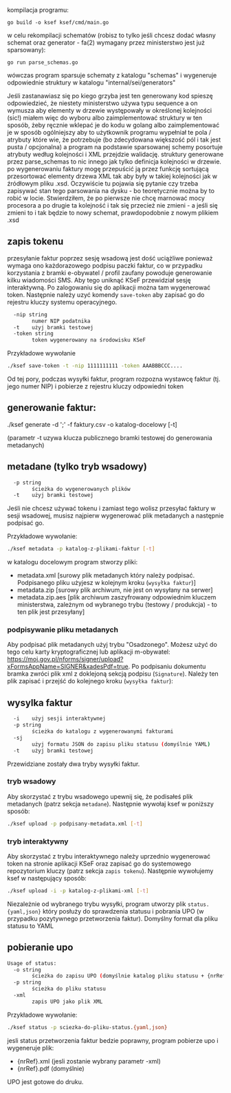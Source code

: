 kompilacja programu:

```
go build -o ksef ksef/cmd/main.go
```

w celu rekompilacji schematów (robisz to tylko jeśli chcesz dodać własny schemat oraz generator - fa(2) wymagany przez ministerstwo jest już sparsowany):

```
go run parse_schemas.go
```

wówczas program sparsuje schematy z katalogu "schemas" i wygeneruje odpowiednie struktury w katalogu "internal/sei/generators"

Jeśli zastanawiasz się po kiego grzyba jest ten generowany kod spieszę odpowiedzieć, że niestety ministerstwo używa typu sequence a on wymusza aby elementy w drzewie występowały w określonej kolejności (sic!) miałem więc do wyboru albo zaimplementować struktury w ten sposób, żeby ręcznie wklepać je do kodu w golang albo zaimplementować je w sposób ogólniejszy aby to użytkownik programu wypełniał te pola / atrybuty które wie, że potrzebuje (bo zdecydowana większość pól i tak jest pusta / opcjonalna) a program na podstawie sparsowanej schemy posortuje atrybuty według kolejności i XML przejdzie walidację. struktury generowane przez parse_schemas to nic innego jak tylko definicja kolejności w drzewie. po wygenerowaniu faktury mogę przepuścić ją przez funkcję sortującą przesortować elementy drzewa XML tak aby były w takiej kolejności jak w źródłowym pliku .xsd. Oczywiście tu pojawia się pytanie czy trzeba zapisywać stan tego parsowania na dysku - bo teoretycznie można by to robić w locie. Stwierdziłem, źe po pierwsze nie chcę marnować mocy procesora a po drugie ta kolejność i tak się przecież nie zmieni - a jeśli się zmieni to i tak będzie to nowy schemat, prawdopodobnie z nowym plikiem .xsd

## zapis tokenu

przesyłanie faktur poprzez sesję wsadową jest dość uciążliwe ponieważ wymaga ono każdorazowego podpisu paczki faktur, co w przypadku korzystania z bramki e-obywatel / profil zaufany powoduje generowanie kilku wiadomości SMS. Aby tego uniknąć KSeF przewidział sesję interaktywną. Po zalogowaniu się do aplikacji można tam wygenerować token. Następnie należy uzyć komendy `save-token` aby zapisać go do rejestru kluczy systemu operacyjnego.

```bash
  -nip string
    	numer NIP podatnika
  -t	użyj bramki testowej
  -token string
    	token wygenerowany na środowisku KSeF
```

Przykładowe wywołanie

```bash
./ksef save-token -t -nip 1111111111 -token AAABBBCCC....
```

Od tej pory, podczas wysyłki faktur, program rozpozna wystawcę faktur (tj. jego numer NIP) i pobierze z rejestru kluczy odpowiedni token

## generowanie faktur:

./ksef generate -d ';' -f faktury.csv -o katalog-docelowy [-t]

(parametr -t uzywa klucza publicznego bramki testowej do generowania metadanych)

## metadane (tylko tryb wsadowy)

```bash
  -p string
    	ścieżka do wygenerowanych plików
  -t	użyj bramki testowej
```

Jeśli nie chcesz używać tokenu i zamiast tego wolisz przesyłać faktury w sesji wsadowej, musisz najpierw wygenerować plik metadanych a następnie podpisać go.

Przykładowe wywołanie:

```bash
./ksef metadata -p katalog-z-plikami-faktur [-t]
```

w katalogu docelowym program stworzy pliki:

- metadata.xml [surowy plik metadanych który należy podpisać. Podpisanego pliku użyjesz w kolejnym kroku (`wysyłka faktur`)]
- metadata.zip [surowy plik archiwum, nie jest on wysyłany na serwer]
- metadata.zip.aes [plik archiwum zaszyfrowany odpowiednim kluczem ministerstwa, zależnym od wybranego trybu (testowy / produkcja) - to ten plik jest przesyłany]

### podpisywanie pliku metadanych

Aby podpisać plik metadanych użyj trybu "Osadzonego". Możesz użyć do tego celu karty kryptograficznej lub aplikacji m-obywatel: https://moj.gov.pl/nforms/signer/upload?xFormsAppName=SIGNER&xadesPdf=true. Po podpisaniu dokumentu bramka zwróci plik xml z doklejoną sekcją podpisu (`Signature`). Należy ten plik zapisać i przejść do kolejnego kroku (`wysyłka faktur`):

## wysylka faktur

```bash
  -i	użyj sesji interaktywnej
  -p string
    	ścieżka do katalogu z wygenerowanymi fakturami
  -sj
    	użyj formatu JSON do zapisu pliku statusu (domyślnie YAML)
  -t	użyj bramki testowej
```

Przewidziane zostały dwa tryby wysyłki faktur.

### tryb wsadowy

Aby skorzystać z trybu wsadowego upewnij się, że podisałeś plik metadanych (patrz sekcja `metadane`). Następnie wywołaj ksef w poniższy sposób:

```bash
./ksef upload -p podpisany-metadata.xml [-t]
```

### tryb interaktywny

Aby skorzystać z trybu interaktywnego należy uprzednio wygenerować token na stronie aplikacji KSeF oraz zapisać go do systemowego repozytorium kluczy (patrz sekcja `zapis tokenu`). Następnie wywołujemy ksef w następujący sposób:

```bash
./ksef upload -i -p katalog-z-plikami-xml [-t]
```

Niezależnie od wybranego trybu wysyłki, program utworzy plik `status.{yaml,json}` który posłuży do sprawdzenia statusu i pobrania UPO (w przypadku pozytywnego przetworzenia faktur). Domyślny format dla pliku statusu to YAML

## pobieranie upo

```bash
Usage of status:
  -o string
    	ścieżka do zapisu UPO (domyślnie katalog pliku statusu + {nrRef}.pdf)
  -p string
    	ścieżka do pliku statusu
  -xml
    	zapis UPO jako plik XML
```

Przykładowe wywołanie:

```bash
./ksef status -p sciezka-do-pliku-status.{yaml,json}
```

jesli status przetworzenia faktur bedzie poprawny, program pobierze upo i wygeneruje plik:

- {nrRef}.xml (jesli zostanie wybrany parametr -xml)
- {nrRef}.pdf (domyślnie)

UPO jest gotowe do druku.
